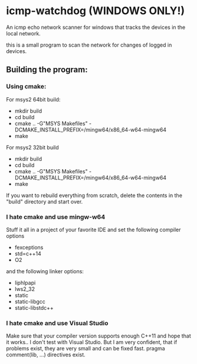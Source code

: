 # icmp-watchdog (WINDOWS ONLY!)
An icmp echo network scanner for windows that tracks the devices in the local network.

this is a small program to scan the network for changes of logged in devices.

## Building the program:

### Using cmake:
For msys2 64bit build: 
- mkdir build
- cd build
- cmake .. -G"MSYS Makefiles" -DCMAKE_INSTALL_PREFIX=/mingw64/x86_64-w64-mingw64
- make
  
For msys2 32bit build
- mkdir build
- cd build
- cmake .. -G"MSYS Makefiles" -DCMAKE_INSTALL_PREFIX=/mingw64/x86_64-w64-mingw64
- make

If you want to rebuild everything from scratch, delete the contents in the "build" directory and start over.
  
### I hate cmake and use mingw-w64

Stuff it all in a project of your favorite IDE and set the following compiler options
- fexceptions
- std=c++14
- O2

and the following linker options:
- liphlpapi 
- lws2_32 
- static
- static-libgcc 
- static-libstdc++  
 
### I hate cmake and use Visual Studio

Make sure that your compiler version supports enough C++11 and hope that it works.. I don't test with Visual Studio. But I am very confident, that if problems exist, they are very small and can be fixed fast.
pragma comment(lib, ...) directives exist.
